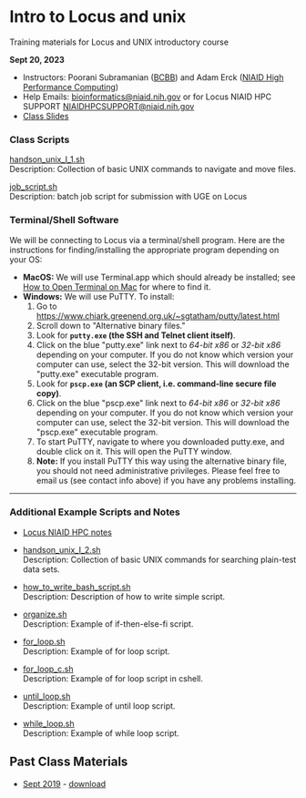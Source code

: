 # Intro to Locus and unix
Training materials for Locus and UNIX introductory course

**Sept 20, 2023**  

- Instructors: Poorani Subramanian ([BCBB](https://www.niaid.nih.gov/research/bioinformatics-computational-biosciences-branch)) and Adam Erck ([NIAID High Performance Computing](https://locus.niaid.nih.gov/))
- Help Emails: bioinformatics@niaid.nih.gov or for Locus NIAID HPC SUPPORT <NIAIDHPCSUPPORT@niaid.nih.gov>
- [Class Slides](https://github.com/niaid/unix/raw/master/BCBB_Intro_to_Locus_and_unix_Fall2023.pdf?download=)



### Class Scripts

[handson_unix_I_1.sh](handson_unix_I_1.sh)  
Description: Collection of basic UNIX commands to navigate and move files.

[job_script.sh](job_script.sh)  
Description: batch job script for submission with UGE on Locus



### Terminal/Shell Software

We will be connecting to Locus via a terminal/shell program.  Here are the instructions for finding/installing the appropriate program depending on your OS:

- **MacOS:** We will use Terminal.app which should already be installed; see [How to Open Terminal on Mac](https://support.apple.com/guide/terminal/open-or-quit-terminal-apd5265185d-f365-44cb-8b09-71a064a42125/2.12/mac/11.0) for where to find it.
- **Windows:** We will use PuTTY.  To install:
  1. Go to https://www.chiark.greenend.org.uk/~sgtatham/putty/latest.html
  2. Scroll down to "Alternative binary files."
  3. Look for **`putty.exe` (the SSH and Telnet client itself)**.
  4. Click on the blue "putty.exe" link next to *64-bit x86* or *32-bit x86* depending on your computer. If you do not know which version your computer can use, select the 32-bit version.  This will download the "putty.exe" executable program.
  5. Look for **`pscp.exe` (an SCP client, i.e. command-line secure file copy)**.
  6. Click on the blue "pscp.exe" link next to *64-bit x86* or *32-bit x86* depending on your computer. If you do not know which version your computer can use, select the 32-bit version.  This will download the "pscp.exe" executable program.
  7. To start PuTTY, navigate to where you downloaded putty.exe, and double click on it.  This will open the PuTTY window.
  8. **Note:** If you install PuTTY this way using the alternative binary file, you should not need administrative privileges.  Please feel free to email us (see contact info above) if you have any problems installing.

------



### Additional Example Scripts and Notes

- [Locus NIAID HPC notes](locus/locus.md)

- [handson_unix_I_2.sh](handson_unix_I_2.sh)  
  Description: Collection of basic UNIX commands for searching plain-test data sets.
- [how_to_write_bash_script.sh](./example_scripts/how_to_write_bash_script.sh)  
  Description: Description of how to write simple script.
- [organize.sh](example_scripts/organize.sh)  
  Description: Example of if-then-else-fi script.
- [for_loop.sh](example_scripts/for_loop.sh)  
  Description: Example of for loop script.
- [for_loop_c.sh](example_scripts/for_loop_c.sh)  
  Description: Example of for loop script in cshell.
- [until_loop.sh](example_scripts/until_loop.sh)  
  Description: Example of until loop script.
- [while_loop.sh](example_scripts/while_loop.sh)  
  Description: Example of while loop script.

## Past Class Materials
- [Sept 2019](https://github.com/niaid/unix/tree/Sep2019) - [download](https://github.com/niaid/unix/archive/Sep2019.zip)

